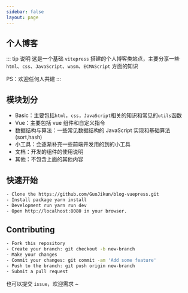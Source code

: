 ```yaml
---
sidebar: false
layout: page
---
```


## 个人博客

::: tip 说明
这是一个基础 `vitepress` 搭建的个人博客类站点，主要分享一些 `html`、`css`、`JavaScript`、`wasm`、`ECMAScript` 方面的知识

PS：欢迎任何人共建
:::

## 模块划分

- Basic：主要包括`html`，`css`，`JavaScript`相关的知识和常见的`utils`函数
- Vue：主要包括 vue 组件和自定义指令
- 数据结构与算法：一些常见数据结构的 JavaScript 实现和基础算法(sort,hash)
- 小工具：会逐渐补充一些前端开发用的到的小工具
- 文档：开发的组件的使用说明
- 其他：不包含上面的其他内容

## 快速开始

```bash
- Clone the https://github.com/GuoJikun/blog-vuepress.git
- Install package yarn install
- Development run yarn run dev
- Open http://localhost:8080 in your browser.
```

## Contributing

```bash
- Fork this repository
- Create your branch: git checkout -b new-branch
- Make your changes
- Commit your changes: git commit -am 'Add some feature'
- Push to the branch: git push origin new-branch
- Submit a pull request
```

也可以提交 `issue`，欢迎需求 ~
